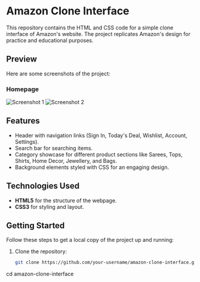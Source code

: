 # Amazon Clone Interface

This repository contains the HTML and CSS code for a simple clone interface of Amazon's website. The project replicates Amazon's design for practice and educational purposes.

## Preview

Here are some screenshots of the project:

### Homepage
![Screenshot 1](Screenshot%202024-12-23%20at%201.11.17%20PM.png)
![Screenshot 2](Screenshot%202024-12-23%20at%201.11.21%20PM.png)

## Features

- Header with navigation links (Sign In, Today's Deal, Wishlist, Account, Settings).
- Search bar for searching items.
- Category showcase for different product sections like Sarees, Tops, Shirts, Home Decor, Jewellery, and Bags.
- Background elements styled with CSS for an engaging design.

## Technologies Used

- **HTML5** for the structure of the webpage.
- **CSS3** for styling and layout.

## Getting Started

Follow these steps to get a local copy of the project up and running:

1. Clone the repository:
   ```bash
   git clone https://github.com/your-username/amazon-clone-interface.git
cd amazon-clone-interface
